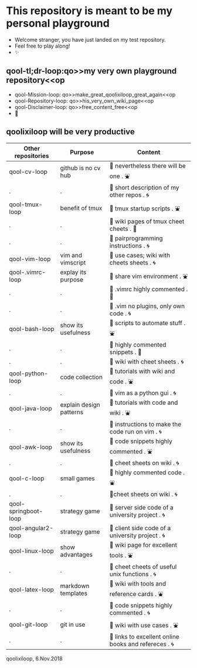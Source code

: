 # This repository is meant to be my personal playground
* Welcome stranger, you have just landed on my test repository. 
* Feel free to play along! 
* :sparkles:

## qool-tl;dr-loop:qo>>my very own playground repository<<op
* qool-Mission-loop: qo>>make_great_qoolixiloop_great_again<<op
* qool-Repository-loop: qo>>his_very_own_wiki_page<<op
* qool-Disclaimer-loop: qo>>free_content_free<<op
* :revolving_hearts:

## qoolixiloop will be very productive

Other repositories   | Purpose                  | Content                                                                   |
---------------------| ------------------------ | ------------------------------------------------------------------------- |
qool-cv-loop         | github is no cv hub      | :gem: nevertheless there will be one                         . :fountain:
.                    | .                        | :gem: short description of my other repos                    . :cyclone:
qool-tmux-loop       | benefit of tmux          | :gem: tmux startup scripts                                   . :fountain: 
.                    | .                        | :gem: wiki pages of tmux cheet cheets                        . :whale: 
.                    | .                        | :gem: pairprogramming instructions                           . :cyclone: 
qool-vim-loop        | vim and vimscript        | :gem: use cases; wiki with cheets sheets                     . :cyclone:
qool-.vimrc-loop     | explay its purpose       | :gem: share vim environment                                  . :fountain: 
.                    | .                        | :gem: .vimrc highly commented                                . :whale: 
.                    | .                        | :gem: .vim no plugins, only own code                         . :cyclone:
qool-bash-loop       | show its usefulness      | :gem: scripts to automate stuff                              . :fountain: 
.                    | .                        | :gem: highly commented snippets                              . :whale: 
.                    | .                        | :gem: wiki with cheet sheets                                 . :cyclone:
qool-python-loop     | code collection          | :gem: tutorials with wiki and code                           . :fountain: 
.                    | .                        | :gem: vim as a python gui                                    . :cyclone:
qool-java-loop       | explain design patterns  | :gem: tutorials with code and wiki                           . :fountain: 
.                    | .                        | :gem: instructions to make the code run on vim               . :cyclone:
qool-awk-loop        | show its usefulness      | :gem: code snippets highly commented                         . :fountain: 
.                    | .                        | :gem: cheet sheets on wiki                                   . :cyclone:
qool-c-loop          | small games              | :gem: highly commented code                                  . :fountain: 
.                    | .                        | :gem:cheet sheets on wiki                                    . :cyclone:
qool-springboot-loop | strategy game            | :gem: server side code of a university project               . :cyclone:
qool-angular2-loop   | strategy game            | :gem: client side code of a university project               . :cyclone:
qool-linux-loop      | show advantages          | :gem: wiki page for excellent tools                          . :fountain: 
.                    | .                        | :gem: cheet cheets of useful unix functions                  . :cyclone:
qool-latex-loop      | markdown templates       | :gem: wiki with tools and reference cards                    . :fountain: 
.                    | .                        | :gem: code snippets highly commented                         . :cyclone:
qool-git-loop        | git in use               | :gem: wiki with use cases                                    . :fountain: 
.                    | .                        | :gem: links to excellent online books and refereces          . :cyclone:

qoolixiloop, 6.Nov.2018
